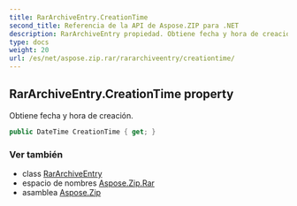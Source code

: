 ```yaml
---
title: RarArchiveEntry.CreationTime
second_title: Referencia de la API de Aspose.ZIP para .NET
description: RarArchiveEntry propiedad. Obtiene fecha y hora de creación.
type: docs
weight: 20
url: /es/net/aspose.zip.rar/rararchiveentry/creationtime/
---
```

## RarArchiveEntry.CreationTime property

Obtiene fecha y hora de creación.

```csharp
public DateTime CreationTime { get; }
```

### Ver también

* class [RarArchiveEntry](../)
* espacio de nombres [Aspose.Zip.Rar](../../rararchiveentry/)
* asamblea [Aspose.Zip](../../../)


